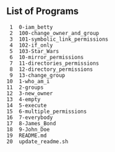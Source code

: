 ## List of Programs

     1	0-iam_betty
     2	100-change_owner_and_group
     3	101-symbolic_link_permissions
     4	102-if_only
     5	103-Star_Wars
     6	10-mirror_permissions
     7	11-directories_permissions
     8	12-directory_permissions
     9	13-change_group
    10	1-who_am_i
    11	2-groups
    12	3-new_owner
    13	4-empty
    14	5-execute
    15	6-multiple_permissions
    16	7-everybody
    17	8-James_Bond
    18	9-John_Doe
    19	README.md
    20	update_readme.sh
